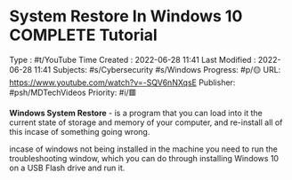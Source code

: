 # System Restore In Windows 10 COMPLETE Tutorial
Type : #t/YouTube
Time Created : 2022-06-28 11:41
Last Modified : 2022-06-28 11:41
Subjects: #s/Cybersecurity #s/Windows
Progress: #p/🟡 
URL: https://www.youtube.com/watch?v=-SQV6nNXqsE
Publisher: #psh/MDTechVideos
Priority: #i/🟥 

**Windows System Restore** - is a program that you can load into it the current state of storage and memory of your computer, and re-install all of this incase of something going wrong.

incase of windows not being installed in the machine you need to run the troubleshooting window, which you can do through installing Windows 10 on a USB Flash drive and run it.  